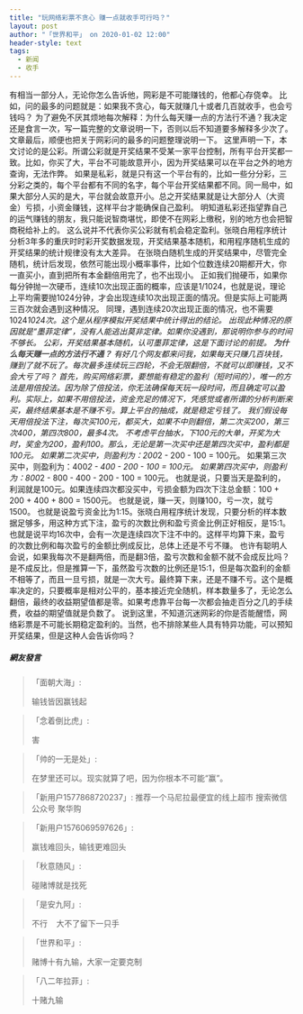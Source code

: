```yaml
---
title: "玩网络彩票不贪心 赚一点就收手可行吗？"
layout: post
author: "「世界和平」 on 2020-01-02 12:00"
header-style: text
tags:
  - 新闻
  - 收手
---
```


有相当一部分人，无论你怎么告诉他，网彩是不可能赚钱的，他都心存侥幸。
比如，问的最多的问题就是：如果我不贪心，每天就赚几十或者几百就收手，也会亏钱吗？
为了避免不厌其烦地每次解释：为什么每天赚一点的方法行不通？我决定还是食言一次，写一篇完整的文章说明一下，否则以后不知道要多解释多少次了。文章最后，顺便也把关于网彩问的最多的问题整理说明一下。
这里声明一下，本文讨论的是公彩。所谓公彩就是开奖结果不受某一家平台控制，所有平台开奖都一致。比如，你买了大，平台不可能故意开小，因为开奖结果可以在平台之外的地方查询，无法作弊。
如果是私彩，就是只有这一个平台有的，比如一些分分彩，三分彩之类的，每个平台都有不同的名字，每个平台开奖结果都不同。同一局中，如果大部分人买的是大，平台就会故意开小。总之开奖结果就是让大部分人（大资金）亏损，小资金赚钱，这样平台才能确保自己盈利。
明知道私彩还指望靠自己的运气赚钱的朋友，我只能说智商堪忧，即使不在网彩上缴税，别的地方也会把智商税给补上的。
这么说并不代表你买公彩就有机会稳定盈利。张晓白用程序统计分析3年多的重庆时时彩开奖数据发现，开奖结果基本随机，和用程序随机生成的开奖结果的统计规律没有太大差异。
在张晓白随机生成的开奖结果中，尽管完全随机，统计后发现，依然可能出现小概率事件，比如个位数连续20期都开大，你一直买小，直到把所有本金翻倍用完了，也不出现小。
正如我们抛硬币，如果你每分钟抛一次硬币，连续10次出现正面的概率，应该是1/1024，也就是说，理论上平均需要抛1024分钟，才会出现连续10次出现正面的情况。但是实际上可能两三百次就会遇到这种情况。
同理，遇到连续20次出现正面的情况，也不需要1024*1024次。这个是从程序模拟开奖结果中统计得出的结论。
出现此种情况的原因就是“墨菲定律”，没有人能逃出莫非定律。如果你没遇到，那说明你参与的时间不够长。
公彩，开奖结果基本随机，认可墨菲定律，这是下面讨论的前提。
<span style="overflow-wrap: break-word; font-weight: 700; color: rgb(68, 68, 68); font-family: &quot;Microsoft Yahei&quot;, Simsun, Tahoma; font-size: 14px; background-color: rgb(255, 255, 255);">为什么每天赚一点的方法行不通？</span>
有好几个网友都来问我，如果每天只赚几百块钱，赚到了就不玩了。每次最多连续玩三四轮，不会无限翻倍，不就可以即赚钱，又不会大亏了吗？
首先，购买网络彩票，要想能有稳定的盈利（短时间的），唯一的方法是用倍投法。因为除了倍投法，你无法确保每天玩一段时间，而且确定可以盈利。实际上，如果不用倍投法，资金充足的情况下，凭感觉或者所谓的分析判断来买，最终结果基本是不赚不亏。算上平台的抽成，就是稳定亏钱了。
我们假设每天用倍投法下注，每次买100元，都买大，如果不中则翻倍，第二次买200，第三次400，第四次800，最多4次。
不考虑平台抽水，下100元的大单，开奖为大时，奖金为200，盈利100。那么，无论是第一次买中还是第四次买中，盈利都是100元。
如果第二次买中，则盈利为：200*2 - 200 - 100 = 100元。
如果第三次买中，则盈利为：400*2 - 400 - 200 - 100 = 100元。
如果第四次买中，则盈利为：800*2 - 800 - 400 - 200 - 100 = 100元。
也就是说，只要当天是盈利的，利润就是100元。如果连续四次都没买中，亏损金额为四次下注总金额：100 + 200 + 400 + 800 = 1500元。
也就是说，赚一天，则赚100，亏一次，就亏1500。
也就是说盈亏资金比为1:15。张晓白用程序统计发现，只要分析的样本数据足够多，用这种方式下注，盈亏的次数比例和盈亏资金比例正好相反，是15:1。也就是说平均16次中，会有一次是连续四次下注不中的。这样平均算下来，盈亏的次数比例和每次盈亏的金额比例成反比，总体上还是不亏不赚。
也许有聪明人会说，如果我每次不是翻两倍，而是翻3倍，盈亏次数和金额不就不会成反比吗？
是不成反比，但是推算一下，虽然盈亏次数的比例还是15:1，但是每次盈利的金额不相等了，而且一旦亏损，就是一次大亏。最终算下来，还是不赚不亏。这个是概率决定的，只要概率是相对公平的，基本接近完全随机，样本数量多了，无论怎么翻倍，最终的收益期望值都是零。如果考虑靠平台每一次都会抽走百分之几的手续费，收益的期望值就是负数了。
说到这里，不知道沉迷网彩的你是否能醒悟，网络彩票是不可能长期稳定盈利的。当然，也不排除某些人具有特异功能，可以预知开奖结果，但是这种人会告诉你吗？

##### 網友發言 
> 「面朝大海」:
> <p>输钱皆因赢钱起<br></p>

> 「念着倒比虎」:
> <p>害</p>

> 「帅的一无是处」:
> <p>在梦里还可以。现实就算了吧，因为你根本不可能“赢”。</p>

> 「新用户1577868720237」:
> 推荐一个马尼拉最便宜的线上超市 搜索微信公众号 聚华购

> 「新用户1576069597626」:
> <p>赢钱难回头，输钱更难回头</p>

> 「秋意随风」:
> <p>碰赌博就是找死</p>

> 「是安九阿」:
> <p>不行&nbsp; &nbsp; 大不了留下一只手</p>

> 「世界和平」:
> <p>赌博十有九输，大家一定要克制</p>

> 「八二年拉菲」:
> <p>十赌九输</p>


